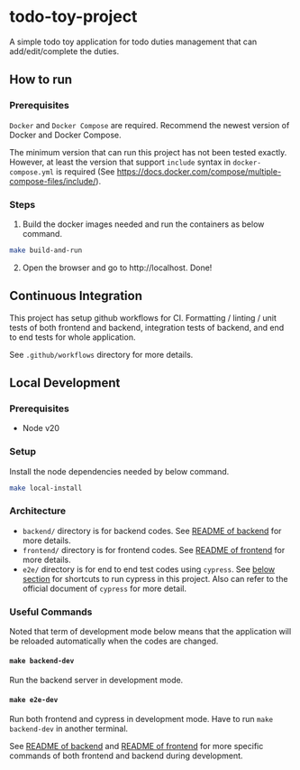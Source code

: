 # todo-toy-project

A simple todo toy application for todo duties management that can add/edit/complete the duties.

## How to run

### Prerequisites

`Docker` and `Docker Compose` are required. Recommend the newest version of Docker and Docker Compose.

The minimum version that can run this project has not been tested exactly. However, at least the version that support `include` syntax in `docker-compose.yml` is required (See https://docs.docker.com/compose/multiple-compose-files/include/).

### Steps

1. Build the docker images needed and run the containers as below command.

```bash
make build-and-run
```

2. Open the browser and go to http://localhost. Done!

## Continuous Integration

This project has setup github workflows for CI. Formatting / linting / unit tests of both frontend and backend, integration tests of backend, and end to end tests for whole application.

See `.github/workflows` directory for more details.

## Local Development

### Prerequisites

- Node v20

### Setup

Install the node dependencies needed by below command.

```bash
make local-install
```

### Architecture

- `backend/` directory is for backend codes. See [README of backend](./backend/README.md) for more details.
- `frontend/` directory is for frontend codes. See [README of frontend](./frontend/README.md) for more details.
- `e2e/` directory is for end to end test codes using `cypress`. See [below section](#useful-commands) for shortcuts to run cypress in this project. Also can refer to the official document of `cypress` for more detail.

### Useful Commands

Noted that term of development mode below means that the application will be reloaded automatically when the codes are changed.

#### `make backend-dev`

Run the backend server in development mode.

#### `make e2e-dev`

Run both frontend and cypress in development mode. Have to run `make backend-dev` in another terminal.

See [README of backend](./backend/README.md) and [README of frontend](./frontend/README.md) for more specific commands of both frontend and backend during development.
